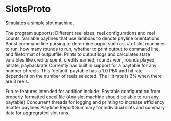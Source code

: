 # SlotsProto

Simulates a simple slot machine.

The program supports:
Different reel sizes, reel configurations and reel counts.
Variable paylines that use lambdas to denote payline orientations
Boost command line parsing to determine ouput such as, # of slot machines to run, how many rounds to run, whether to print output to command line, and fileformat of outputfile. 
Prints to output logs and calculates state varaibles like credits spent, credits earned, rounds won, rounds played, hitrate, paybackrate
Currently has built in support for a paytable for any number of reels. This 'default' paytable has a 1.0 PBR and hit rate dependent on the number of reels selected. The Hit rate is 3% when there are 3 reels.

Future features intended for addition include:
Paytable configuration from properly formatted excel file (Any slot machine should be able to run any paytable)
Concurrent threads for logging and printing to increase efficiency
Scatter paylines
Playtime Report Summary for individual slots and summary data for aggregrated slot runs.

